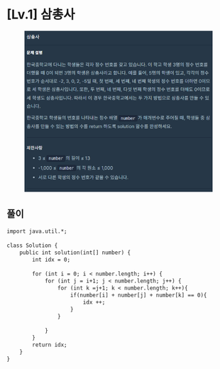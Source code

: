 # \[Lv.1] 삼총사

<figure><img src="../.gitbook/assets/image (1).png" alt=""><figcaption></figcaption></figure>

## 풀이



```
import java.util.*;

class Solution {
    public int solution(int[] number) {
        int idx = 0;

        for (int i = 0; i < number.length; i++) {
            for (int j = i+1; j < number.length; j++) {
                for (int k =j+1; k < number.length; k++){
                    if(number[i] + number[j] + number[k] == 0){
                        idx ++;
                    }
                }

            }
        }
        return idx;
    }
}
```
